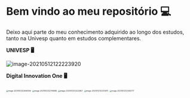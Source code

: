# Bem vindo ao meu repositório :computer:
Deixo aqui parte do meu conhecimento adquirido ao longo dos estudos, tanto na Univesp quanto em estudos complementares.

**UNIVESP :desktop_computer:**

![image-20210512122223920](C:\Users\welli\AppData\Roaming\Typora\typora-user-images\image-20210512122223920.png)

**Digital Innovation One :desktop_computer:**

<img src="C:\Users\welli\AppData\Roaming\Typora\typora-user-images\image-20210512122646594.png" alt="image-20210512122646594"  style="zoom:33%;" />

<img src="C:\Users\welli\AppData\Roaming\Typora\typora-user-images\image-20210512122749986.png" alt="image-20210512122749986"  style="zoom:33%;" />

<img src="C:\Users\welli\AppData\Roaming\Typora\typora-user-images\image-20210512123222857.png" alt="image-20210512123222857" style="zoom:33%;" />

<img src="C:\Users\welli\AppData\Roaming\Typora\typora-user-images\image-20210512123313975.png" alt="image-20210512123313975" style="zoom:33%;" />

<img src="C:\Users\welli\AppData\Roaming\Typora\typora-user-images\image-20210512123356777.png" alt="image-20210512123356777" style="zoom:33%;" />

